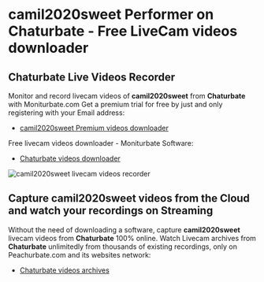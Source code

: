 # camil2020sweet Performer on Chaturbate - Free LiveCam videos downloader

## Chaturbate Live Videos Recorder

Monitor and record livecam videos of **camil2020sweet** from **Chaturbate** with Moniturbate.com
Get a premium trial for free by just and only registering with your Email address:
* [camil2020sweet Premium videos downloader](https://moniturbate.com/request-demo-licence-key.html)

Free livecam videos downloader - Moniturbate Software:
* [Chaturbate videos downloader](https://moniturbate.com/moniturbate-download-software.html)

![camil2020sweet livecam videos recorder](https://peachurnet.com/templates/moniturbate-software.png)


## Capture camil2020sweet videos from the Cloud and watch your recordings on Streaming

Without the need of downloading a software, capture **camil2020sweet** livecam videos from **Chaturbate** 100% online.
Watch Livecam archives from **Chaturbate** unlimitedly from thousands of existing recordings, only on Peachurbate.com and its websites network:
* [Chaturbate videos archives](https://peachurnet.com/)